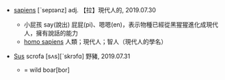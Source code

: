 - [sapiens](https://tw.dictionary.search.yahoo.com/search?p=sapiens) [ˋsepɪənz] adj. 【拉】現代人的, 2019.07.30
  - 小屁孩 say(說出) 屁屁(pi)、嗯嗯(en)，表示物種已經從黑猩猩進化成現代人，擁有說話的能力
  - [homo sapiens](https://tw.dictionary.search.yahoo.com/search?p=homo+sapiens) 人類；現代人；智人（現代人的學名）
  
- [Sus](https://tw.dictionary.search.yahoo.com/search?p=Sus) scrofa [sʌs][ˋskrɔfɑ]  野豬, 2019.07.31
  - = wild boar[bor]
